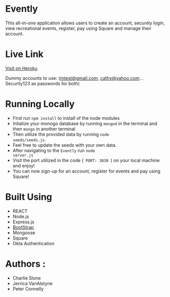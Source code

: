 # Evently
This all-in-one application allows users to create an account, securely login, view recreational events, register, pay using Square and manage their account.
# Live Link
[Visit on Heroku](https://evently2020.herokuapp.com/)

Dummy accounts to use: (mtest@gmail.com, cathy@yahoo.com... Security123 as passwords for both)


# Running Locally
- First run <code>npm install</code> to install of the node modules
- Intialize your monogo database by running <code>mongod</code> in the terminal and then <code>mongo</code> in another terminal
- Then utilize the provided data by running <code>node seeds/seeds.js</code>. 
- Feel free to update the seeds with your own data. 
- After navigating to the <code>Evently</code> run <code>node server.js </code>
- Visit the port utilized in the code (<code> PORT: 3030 </code>) on your local machine and enjoy!
- You can now sign-up for an account, register for events and pay using Square!

# Built Using
- REACT
- Node.js
- Express.js
- [BootStrap](http://getbootstrap.com/)
- Mongoose
- Square
- Okta Authentication

# Authors :
- Charlie Slone
- Jerrica VanAlstyne
- Peter Connelly
